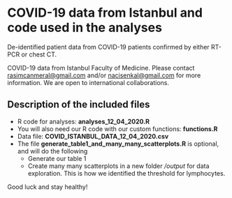 # COVID-19 data from Istanbul and code used in the analyses
De-identified patient data from COVID-19 patients confirmed by either RT-PCR or chest CT.

COVID-19 data from Istanbul Faculty of Medicine. 
Please contact rasimcanmeral@gmail.com and/or nacisenkal@gmail.com for more information.
We are open to international collaborations.

## Description of the included files

* R code for analyses: **analyses_12_04_2020.R**
* You will also need our R code with our custom functions: **functions.R**
* Data file: **COVID_ISTANBUL_DATA_12_04_2020.csv**
* The file **generate_table1_and_many_many_scatterplots.R** is optional, and will do the following
  * Generate our table 1
  * Create many many scatterplots in a new folder */output* for data exploration. This is how we identified the threshold for lymphocytes.



Good luck and stay healthy!
